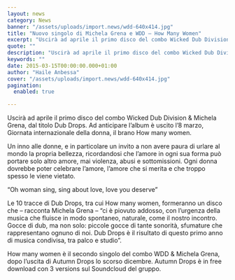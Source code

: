 ```yaml
---
layout: news
category: News
banner: "/assets/uploads/import.news/wdd-640x414.jpg"
title: "Nuovo singolo di Michela Grena e WDD – How Many Women"
excerpt: "Uscirà ad aprile il primo disco del combo Wicked Dub Division & Michela Grena, dal titolo Dub Drops. Ad anticipare l’album è uscito l’8 marzo, Giornata internazionale della donna, il brano How many women. Un inno alle donne, e in particolare un invito a non avere paura di urlare al mondo la propria bellezza, ricordandosi [&hellip"
quote: ""
description: "Uscirà ad aprile il primo disco del combo Wicked Dub Division & Michela Grena, dal titolo Dub Drops. Ad anticipare l’album è uscito l’8 marzo, Giornata internazionale della donna, il brano How many women. Un inno alle donne, e in particolare un invito a non avere paura di urlare al mondo la propria bellezza, ricordandosi [&hellip"
keywords: ""
date: 2015-03-15T00:00:00.000+01:00
author: "Haile Anbessa"
cover: "/assets/uploads/import.news/wdd-640x414.jpg"
pagination:
  enabled: true

---
```


[](https://hotmc.com/wp-content/uploads/2015/03/wdd.jpg)

Uscirà ad aprile il primo disco del combo Wicked Dub Division & Michela Grena, dal titolo Dub Drops. Ad anticipare l’album è uscito l’8 marzo, Giornata internazionale della donna, il brano How many women.

Un inno alle donne, e in particolare un invito a non avere paura di urlare al mondo la propria bellezza, ricordandosi che l’amore in ogni sua forma può portare solo altro amore, mai violenza, abusi e sottomissioni. Ogni donna dovrebbe poter celebrare l’amore, l’amore che si merita e che troppo spesso le viene vietato.

“Oh woman sing, sing about love, love you deserve”

Le 10 tracce di Dub Drops, tra cui How many women, formeranno un disco che – racconta Michela Grena – “ci è piovuto addosso, con l’urgenza della musica che fluisce in modo spontaneo, naturale, come il nostro incontro.  
Gocce di dub, ma non solo: piccole gocce di tante sonorità, sfumature che rappresentano ognuno di noi. Dub Drops è il risultato di questo primo anno di musica condivisa, tra palco e studio”.

How many women è il secondo singolo del combo WDD & Michela Grena, dopo l’uscita di Autumn Drops lo scorso dicembre. Autumn Drops è in free download con 3 versions sul Soundcloud del gruppo.